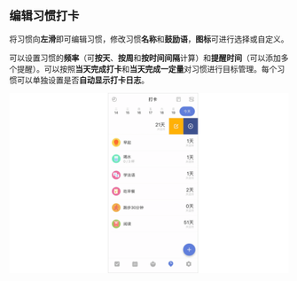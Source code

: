 ## 编辑习惯打卡

将习惯向**左滑**即可编辑习惯，修改习惯**名称**和**鼓励语**，**图标**可进行选择或自定义。

可以设置习惯的**频率**（可**按天**、**按周**和**按时间间隔**计算）和**提醒时间**（可以添加多个提醒）。可以按照**当天完成打卡**和**当天完成一定量**对习惯进行目标管理。每个习惯可以单独设置是否**自动显示打卡日志**。

![](../../images/ios/24.png)
